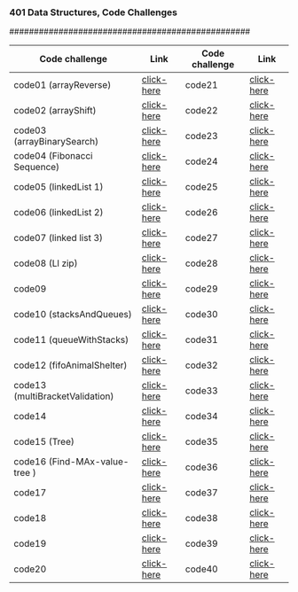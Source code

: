 
### 401 Data Structures, Code Challenges

#################################################

Code challenge | Link | Code challenge | Link
------- | --------- | -------- | ----------
 code01 (arrayReverse) | [click-here](https://github.com/qaisw96/data-structures-and-algorithm-401/blob/main/challenges/arrayReverse/README.md) | code21 | [click-here]()
 code02 (arrayShift) | [click-here](https://github.com/qaisw96/data-structures-and-algorithm-401/blob/main/challenges/arrayShift/README.md) | code22 | [click-here]()
 code03 (arrayBinarySearch) | [click-here](https://github.com/qaisw96/data-structures-and-algorithm-401/blob/main/challenges/arrayBinarySearch/README.md) | code23 | [click-here]()
 code04 (Fibonacci Sequence) | [click-here](https://docs.google.com/spreadsheets/d/1CpezqtZaa3y27uW3SfV9SAEW0WQ0VYX_TiPpcwDwRkM/edit?usp=sharing) | code24 | [click-here]()
 code05 (linkedList 1) | [click-here](https://github.com/qaisw96/data-structures-and-algorithm-401/blob/main/challenges/linkedList/README.md) | code25 | [click-here]()
 code06 (linkedList 2) | [click-here](https://github.com/qaisw96/data-structures-and-algorithm-401/blob/main/challenges/linkedList/README.md) | code26 | [click-here]()
 code07 (linked list 3) | [click-here](https://github.com/qaisw96/data-structures-and-algorithm-401/blob/main/challenges/linkedList/README.md) | code27 | [click-here]()
 code08 (Ll zip) | [click-here](https://github.com/qaisw96/data-structures-and-algorithm-401/blob/main/challenges/llZip/README.md) | code28 | [click-here]()
 code09 | [click-here]() | code29 | [click-here]()   
 code10 (stacksAndQueues) | [click-here](https://github.com/qaisw96/data-structures-and-algorithm-401/blob/main/challenges/stacksAndQueues/README.md) | code30 | [click-here]()
 code11 (queueWithStacks) | [click-here](https://github.com/qaisw96/data-structures-and-algorithm-401/blob/main/challenges/queueWithStacks/README.md) | code31 | [click-here]()
 code12 (fifoAnimalShelter) | [click-here](https://github.com/qaisw96/data-structures-and-algorithm-401/blob/main/challenges/fifoAnimalShelter/README.md) | code32 | [click-here]()
 code13 (multiBracketValidation) | [click-here](https://github.com/qaisw96/data-structures-and-algorithm-401/blob/main/challenges/multiBracketValidation/README.md) | code33 | [click-here]() 
 code14 | [click-here]() | code34 | [click-here]()
 code15 (Tree) | [click-here](https://github.com/qaisw96/data-structures-and-algorithm-401/blob/tree/challenges/tree/README.MD) | code35 | [click-here]()
 code16 (Find-MAx-value-tree ) | [click-here](https://github.com/qaisw96/data-structures-and-algorithm-401/blob/main/challenges/tree/README.MD#find-maximum-value) | code36 | [click-here]() 
 code17 | [click-here]() | code37 | [click-here]()
 code18 | [click-here]() | code38 | [click-here]()
 code19 | [click-here]() | code39 | [click-here]()
 code20 | [click-here]() | code40 | [click-here]()

